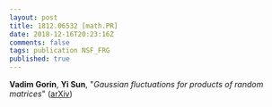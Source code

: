 ```yaml
---
layout: post
title: 1812.06532 [math.PR]
date: 2018-12-16T20:23:16Z
comments: false
tags: publication NSF_FRG
published: true
---
```


<b>Vadim Gorin</b>, <b>Yi Sun</b>, "<i>Gaussian fluctuations for products of random matrices</i>" ([arXiv](http://arxiv.org/abs/1812.06532v1))
